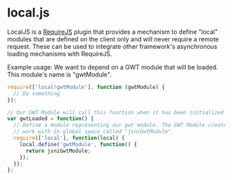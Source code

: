 # local.js

LocalJS is a [RequireJS](http://requirejs.org) plugin that provides a mechanism to define "local" modules
that are defined on the client only and will never require a remote request. These can be used to integrate
other framework's asynchronous loading mechanisms with RequireJS.

Example usage: We want to depend on a GWT module that will be loaded. This module's name is "gwtModule".

```JavaScript
require(['local!gwtModule'], function (gwtModule) {
  // Do something
});

// Our GWT Module will call this function when it has been initialized and can be used
var gwtLoaded = function() {
  // Define a module representing our gwt module. The GWT Module creates a JSNI object to
  // work with in global space called "jsniGwtModule".
  require(['local'], function(local) {
    local.define('gwtModule', function() {
      return jsniGwtModule;
    });
  });
};
```